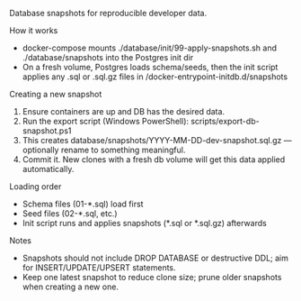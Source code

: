 Database snapshots for reproducible developer data.

How it works
- docker-compose mounts ./database/init/99-apply-snapshots.sh and ./database/snapshots into the Postgres init dir
- On a fresh volume, Postgres loads schema/seeds, then the init script applies any .sql or .sql.gz files in /docker-entrypoint-initdb.d/snapshots

Creating a new snapshot
1) Ensure containers are up and DB has the desired data.
2) Run the export script (Windows PowerShell): scripts/export-db-snapshot.ps1
3) This creates database/snapshots/YYYY-MM-DD-dev-snapshot.sql.gz — optionally rename to something meaningful.
4) Commit it. New clones with a fresh db volume will get this data applied automatically.

Loading order
- Schema files (01-*.sql) load first
- Seed files (02-*.sql, etc.)
- Init script runs and applies snapshots (*.sql or *.sql.gz) afterwards

Notes
- Snapshots should not include DROP DATABASE or destructive DDL; aim for INSERT/UPDATE/UPSERT statements.
- Keep one latest snapshot to reduce clone size; prune older snapshots when creating a new one.
